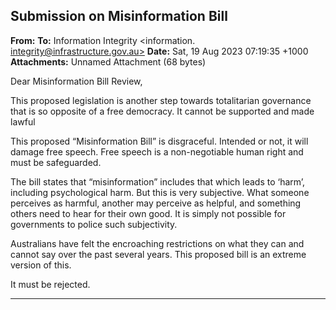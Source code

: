 ## Submission on Misinformation Bill

**From:**
**To:** Information Integrity <information. [integrity@infrastructure.gov.au>](mailto:information._integrity@infrastructure.gov.au)
**Date:** Sat, 19 Aug 2023 07:19:35 +1000
**Attachments:** Unnamed Attachment (68 bytes)

Dear Misinformation Bill Review,

This proposed legislation is another step towards totalitarian governance that is so opposite of a free democracy. It
cannot be supported and made lawful

This proposed “Misinformation Bill” is disgraceful. Intended or not, it will damage free speech. Free speech is a
non-negotiable human right and must be safeguarded.

The bill states that “misinformation” includes that which leads to ‘harm’, including psychological harm. But this is very
subjective. What someone perceives as harmful, another may perceive as helpful, and something others need to hear
for their own good. It is simply not possible for governments to police such subjectivity.

Australians have felt the encroaching restrictions on what they can and cannot say over the past several years. This
proposed bill is an extreme version of this.

It must be rejected.


-----

